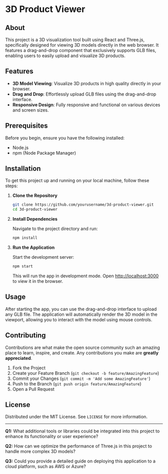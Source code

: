 # 3D Product Viewer

## About
This project is a 3D visualization tool built using React and Three.js, specifically designed for viewing 3D models directly in the web browser. It features a drag-and-drop component that exclusively supports GLB files, enabling users to easily upload and visualize 3D products.

## Features
- **3D Model Viewing**: Visualize 3D products in high quality directly in your browser.
- **Drag and Drop**: Effortlessly upload GLB files using the drag-and-drop interface.
- **Responsive Design**: Fully responsive and functional on various devices and screen sizes.

## Prerequisites
Before you begin, ensure you have the following installed:
- Node.js
- npm (Node Package Manager)

## Installation

To get this project up and running on your local machine, follow these steps:

1. **Clone the Repository**

   ```bash
   git clone https://github.com/yourusername/3d-product-viewer.git
   cd 3d-product-viewer
   ```

2. **Install Dependencies**

   Navigate to the project directory and run:

   ```bash
   npm install
   ```

3. **Run the Application**

   Start the development server:

   ```bash
   npm start
   ```

   This will run the app in development mode. Open [http://localhost:3000](http://localhost:3000) to view it in the browser.

## Usage

After starting the app, you can use the drag-and-drop interface to upload any GLB file. The application will automatically render the 3D model in the viewport, allowing you to interact with the model using mouse controls.

## Contributing
Contributions are what make the open source community such an amazing place to learn, inspire, and create. Any contributions you make are **greatly appreciated**.

1. Fork the Project
2. Create your Feature Branch (`git checkout -b feature/AmazingFeature`)
3. Commit your Changes (`git commit -m 'Add some AmazingFeature'`)
4. Push to the Branch (`git push origin feature/AmazingFeature`)
5. Open a Pull Request

## License
Distributed under the MIT License. See `LICENSE` for more information.

---

**Q1:** What additional tools or libraries could be integrated into this project to enhance its functionality or user experience?

**Q2:** How can we optimize the performance of Three.js in this project to handle more complex 3D models?

**Q3:** Could you provide a detailed guide on deploying this application to a cloud platform, such as AWS or Azure?